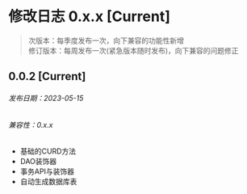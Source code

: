 # 修改日志 0.x.x [Current]

> 次版本：每季度发布一次，向下兼容的功能性新增  
> 修订版本：每周发布一次(紧急版本随时发布)，向下兼容的问题修正

## 0.0.2 [Current] 
###### 发布日期：2023-05-15
###### 兼容性：0.x.x

+ 基础的CURD方法
+ DAO装饰器
+ 事务API与装饰器
+ 自动生成数据库表